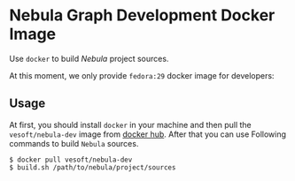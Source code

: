 # Nebula Graph Development Docker Image

Use `docker` to build *Nebula* project sources. 

At this moment, we only provide `fedora:29` docker image for developers:

## Usage

At first, you should install `docker` in your machine and then pull the `vesoft/nebula-dev` image from [docker hub](https://cloud.docker.com/repository/docker/vesoft/nebula-dev). After that you can use
Following commands to build `Nebula` sources.

    $ docker pull vesoft/nebula-dev
    $ build.sh /path/to/nebula/project/sources
